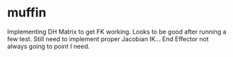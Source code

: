 # muffin

Implementing DH Matrix to get FK working. Looks to be good after running a few test.
Still need to implement proper Jacobian IK... End Effector not always going to point I need.
